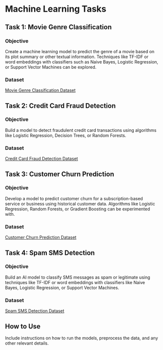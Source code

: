 # Machine Learning Tasks

## Task 1: Movie Genre Classification

### Objective
Create a machine learning model to predict the genre of a movie based on its plot summary or other textual information. Techniques like TF-IDF or word embeddings with classifiers such as Naive Bayes, Logistic Regression, or Support Vector Machines can be explored.

### Dataset
[Movie Genre Classification Dataset](https://www.kaggle.com/datasets/hijest/genre-classification-dataset-imdb)

## Task 2: Credit Card Fraud Detection

### Objective
Build a model to detect fraudulent credit card transactions using algorithms like Logistic Regression, Decision Trees, or Random Forests.

### Dataset
[Credit Card Fraud Detection Dataset](https://www.kaggle.com/datasets/kartik2112/fraud-detection)

## Task 3: Customer Churn Prediction

### Objective
Develop a model to predict customer churn for a subscription-based service or business using historical customer data. Algorithms like Logistic Regression, Random Forests, or Gradient Boosting can be experimented with.

### Dataset
[Customer Churn Prediction Dataset](https://www.kaggle.com/datasets/shantanudhakadd/bank-customer-churn-prediction)

## Task 4: Spam SMS Detection

### Objective
Build an AI model to classify SMS messages as spam or legitimate using techniques like TF-IDF or word embeddings with classifiers like Naive Bayes, Logistic Regression, or Support Vector Machines.

### Dataset
[Spam SMS Detection Dataset](https://www.kaggle.com/datasets/uciml/sms-spam-collection-dataset)

## How to Use

Include instructions on how to run the models, preprocess the data, and any other relevant details.



